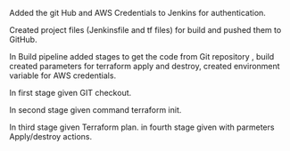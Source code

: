 Added the git Hub and AWS Credentials to Jenkins for authentication.

Created project files (Jenkinsfile and tf files) for build  and pushed them to GitHub.

In Build pipeline added stages to get the code from Git repository , build created parameters for terraform apply and destroy, created environment variable for AWS credentials.

In first stage given GIT checkout.

In second stage given command terraform init.

In third stage given Terraform plan.
in fourth stage given with parmeters Apply/destroy actions.
